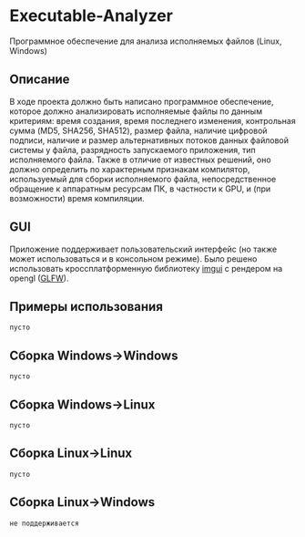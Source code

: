 # Executable-Analyzer

Программное обеспечение для анализа исполняемых файлов (Linux, Windows)

## Описание
В ходе проекта должно быть написано программное обеспечение, которое должно анализировать исполняемые файлы по данным критериям: время создания, время последнего изменения, контрольная сумма (MD5, SHA256, SHA512), размер файла, наличие цифровой подписи, наличие и размер альтернативных потоков данных файловой системы у файла, разрядность запускаемого приложения, тип исполняемого файла. Также в отличие от известных решений, оно должно определить по характерным признакам компилятор, используемый для сборки исполняемого файла, непосредственное обращение к аппаратным ресурсам ПК, в частности к GPU, и (при возможности) время компиляции.

## GUI

Приложение поддерживает пользовательский интерфейс (но также может использоваться и в консольном режиме).
Было решено использовать кроссплатформенную библиотеку [imgui](https://github.com/ocornut/imgui) с рендером на opengl ([GLFW](https://github.com/glfw/glfw)).


## Примеры использования

```пусто```

## Сборка Windows->Windows

```пусто```

## Сборка Windows->Linux

```пусто```

## Сборка Linux->Linux

```пусто```

## Сборка Linux->Windows

```не поддерживается```
